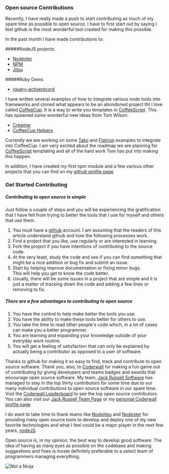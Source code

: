 ### Open source Contributions

Recently, I have really made a push to start contributing as much of my
spare time as possible to open source.  I have to first start out by saying I feel github is the most wonderful tool created for making this possible.

In the past month I have made contributions to:

#####NodeJS projects.

  *  [Nodester](http://nodester.com)
  *  [NPM](https://github.com/isaacs/npm)
  *  [Jitsu](https://github.com/nodejitsu/jitsu)

#####Ruby Gems

  *  [rquery-activerecord](http://rubygems.org/gems/rquery-activerecord)

I have written several examples of how to integrate various node tools
into frameworks and cloned what appears to be an abondoned project tht I love called [CoffeeCup](https://github.com/gradus/coffeecup). It is a way to write you templates in [CoffeeScript](http://coffeescript.org).  This has spawned some wonderful new ideas from Tom Wilson.

  * [Creamer](https://github.com/twilson63/creamer)
  * [CoffeeCup Helpers](https://github.com/twilson63/coffeecup-helpers)

Currently we are working on some [Tako](https://github.com/mikeal/tako)
and [Flatiron](https://github.com/flatiron/flatiron) examples to
integrate into CoffeeCup.  I am very excited about the roadmap we are
planning for [CoffeeScript](http://coffeescript.org) templating and all
of the hard work Tom has put into making this happen.

In addition, I have created my first npm module and a few various other
projects that you can find on my [github profile
page](https://github.com/gradus)


### Get Started Contributing

##### Contributing to open source is simple

Just follow a couple of steps and you will be experiencing the
gratification that I have felt from trying to better the tools that I
use for myself and others that use them.

1.  You must have a [github](https://github.com) account.  I am assuming that
    the readers of this article understand github and how the following
processes work.
2.  Find a project that you like, use regularly or are interested in learning.
3.  Fork the project if you have intentions of contributing to the
    source code.
3.  At the very least, study the code and see if you can find something
    that might be a nice addition or bug fix and submit an issue.
4.  Start by helping improve documentation or fixing minor bugs.  
    This will help you get to know the code better.
5.  Usually, there will be some issues in a project that are
    simple and it is just a matter of tracking down the code and adding a
few lines or removing to fix.

##### There are a few advantages to contributing to open source

1. You have the control to help make better the tools you use.
2. You have the ability to make these tools better for others to use.
3. You take the time to read other people's code which, in a lot of cases can make you a better programmer.
4. You are learning and expanding your knowledge outside of your
   everyday work routine.
5. You will get a feeling of satisfaction that can only be explained by
   actually being a contributor as opposed to a user of software.


Thanks to github for making it so easy to find, track and contribute to open source software. Thank you, also, to [Coderwall](http://coderwall.com) for making a fun game out of contributing by giving developers and teams badges and awards that encourage open source software.  My team, [Jack Russell Software](http://jackhq.com) has managed to stay in the top thirty contributors for some time due to our many individual contributions to open source software in our spare time. Visit the [Coderwall Leaderboard](http://coderwall.com/leaderboard) to see the top open source contributors. You can also visit our [Jack Russell Team Page](http://coderwall.com/teams/4f27194a973bf00004000565) or my [personal Coderwall profile page](http://coderwall.com/gradus)

I do want to take time to thank teams like [Nodejitsu](http://nodejitsu.com/) and [Nodester](http://nodester.com) for providing many open source tools to develop and deploy one of my new favorite technologies and what I feel could be a major player in the next few years, [nodeJS](http://nodejs.org).

Open source is, in my opinion, the best way to develop good software.  The idea of having as many eyes as possible on the codebase and making suggestions and fixes is moste definitely preferable to a select team of programmers managing everything.

![Not a Ninja](contributing-to-open-source/Not-A-Ninja-TM.jpg)
